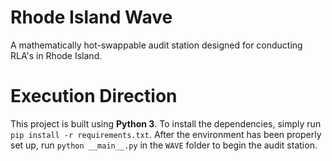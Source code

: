 # Rhode Island Wave
A mathematically hot-swappable audit station designed for conducting RLA's in 
Rhode Island.

# Execution Direction
This project is built using **Python 3**. To install the dependencies, simply
run `pip install -r requirements.txt`. After the environment has been properly
set up, run `python __main__.py` in the `WAVE` folder to begin the audit
station.
